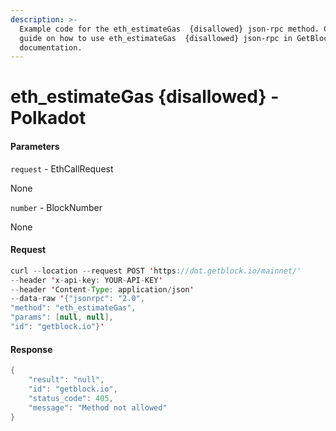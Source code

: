 ```yaml
---
description: >-
  Example code for the eth_estimateGas  {disallowed} json-rpc method. Сomplete
  guide on how to use eth_estimateGas  {disallowed} json-rpc in GetBlock.io Web3
  documentation.
---
```


# eth\_estimateGas {disallowed} - Polkadot

#### Parameters

`request` - EthCallRequest

None

`number` - BlockNumber

None

#### Request

```java
curl --location --request POST 'https://dot.getblock.io/mainnet/' 
--header 'x-api-key: YOUR-API-KEY' 
--header 'Content-Type: application/json' 
--data-raw '{"jsonrpc": "2.0",
"method": "eth_estimateGas",
"params": [null, null],
"id": "getblock.io"}'
```

#### Response

```java
{
    "result": "null",
    "id": "getblock.io",
    "status_code": 405,
    "message": "Method not allowed"
}
```
